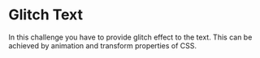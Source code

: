 # Glitch Text
In this challenge you have to provide glitch effect to the text. This can be achieved by animation and transform properties of CSS.
